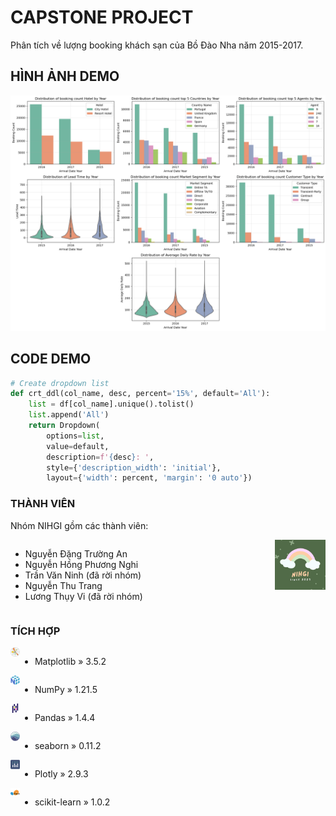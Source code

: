 # CAPSTONE PROJECT
Phân tích về lượng booking khách sạn của Bồ Đào Nha năm 2015-2017.

## HÌNH ẢNH DEMO
<p align="center">
<img src='pic/0.png'></img>
</p>

## CODE DEMO
```python
# Create dropdown list
def crt_ddl(col_name, desc, percent='15%', default='All'):
    list = df[col_name].unique().tolist()
    list.append('All')
    return Dropdown(
        options=list,
        value=default,
        description=f'{desc}: ',
        style={'description_width': 'initial'},
        layout={'width': percent, 'margin': '0 auto'})
```

### THÀNH VIÊN
Nhóm NIHGI gồm các thành viên:

<img src='pic/1.jpg' align='right' width='16%' height='16%'></img>
<div style='display:flex;'>

- Nguyễn Đặng Trường An
- Nguyễn Hồng Phương Nghi
- Trần Văn Ninh (đã rời nhóm)
- Nguyễn Thu Trang
- Lương Thụy Vi (đã rời nhóm)

</div>

### TÍCH HỢP
<img src='pic/2.png' align='left' width='3%' height='3%'></img>
<div style='display:flex;'>

- Matplotlib » 3.5.2

</div>
<img src='pic/3.png' align='left' width='3%' height='3%'></img>
<div style='display:flex;'>

- NumPy » 1.21.5

</div>
<img src='pic/4.png' align='left' width='3%' height='3%'></img>
<div style='display:flex;'>

- Pandas » 1.4.4

</div>
<img src='pic/5.png' align='left' width='3%' height='3%'></img>
<div style='display:flex;'>

- seaborn » 0.11.2

</div>
<img src='pic/6.png' align='left' width='3%' height='3%'></img>
<div style='display:flex;'>

- Plotly » 2.9.3

</div>
<img src='pic/7.png' align='left' width='3%' height='3%'></img>
<div style='display:flex;'>

- scikit-learn » 1.0.2

</div>
